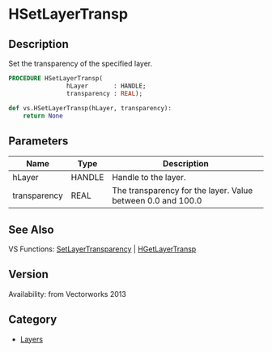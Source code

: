 # HSetLayerTransp

## Description
Set the transparency of the specified layer.

```pascal
PROCEDURE HSetLayerTransp(
				hLayer       : HANDLE;
				transparency : REAL);
```

```python
def vs.HSetLayerTransp(hLayer, transparency):
    return None
```

## Parameters
|Name|Type|Description|
|---|---|---|
|hLayer|HANDLE|Handle to the layer.|
|transparency|REAL|The transparency for the layer. Value between 0.0 and 100.0|

## See Also
VS Functions:
[SetLayerTransparency](SetLayerTransparency.md) 
| [HGetLayerTransp](HGetLayerTransp.md)

## Version
Availability: from Vectorworks 2013

## Category
* [Layers](../Categories/Layers.md)

